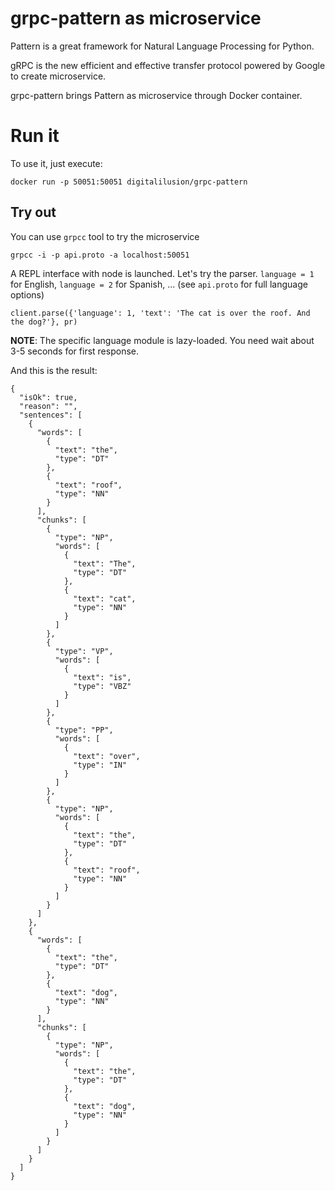 # grpc-pattern as microservice

Pattern is a great framework for Natural Language Processing for Python.

gRPC is the new efficient and effective transfer protocol powered by Google to create microservice.

grpc-pattern brings Pattern as microservice through Docker container.

# Run it

To use it, just execute:
```
docker run -p 50051:50051 digitalilusion/grpc-pattern
```

## Try out

You can use `grpcc` tool to try the microservice

```
grpcc -i -p api.proto -a localhost:50051
```
A REPL interface with node is launched. Let's try the parser. `language = 1` for English, `language = 2` for Spanish, ... (see `api.proto` for full language options)

```
client.parse({'language': 1, 'text': 'The cat is over the roof. And the dog?'}, pr)
```
__NOTE__: The specific language module is lazy-loaded. You need wait about 3-5 seconds for first response.

And this is the result:
```
{
  "isOk": true,
  "reason": "",
  "sentences": [
    {
      "words": [
        {
          "text": "the",
          "type": "DT"
        },
        {
          "text": "roof",
          "type": "NN"
        }
      ],
      "chunks": [
        {
          "type": "NP",
          "words": [
            {
              "text": "The",
              "type": "DT"
            },
            {
              "text": "cat",
              "type": "NN"
            }
          ]
        },
        {
          "type": "VP",
          "words": [
            {
              "text": "is",
              "type": "VBZ"
            }
          ]
        },
        {
          "type": "PP",
          "words": [
            {
              "text": "over",
              "type": "IN"
            }
          ]
        },
        {
          "type": "NP",
          "words": [
            {
              "text": "the",
              "type": "DT"
            },
            {
              "text": "roof",
              "type": "NN"
            }
          ]
        }
      ]
    },
    {
      "words": [
        {
          "text": "the",
          "type": "DT"
        },
        {
          "text": "dog",
          "type": "NN"
        }
      ],
      "chunks": [
        {
          "type": "NP",
          "words": [
            {
              "text": "the",
              "type": "DT"
            },
            {
              "text": "dog",
              "type": "NN"
            }
          ]
        }
      ]
    }
  ]
}
```
